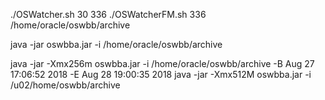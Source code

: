 
./OSWatcher.sh 30 336
./OSWatcherFM.sh 336 /home/oracle/oswbb/archive


java -jar oswbba.jar -i  /home/oracle/oswbb/archive

java -jar  -Xmx256m oswbba.jar -i /home/oracle/oswbb/archive -B Aug 27 17:06:52 2018 -E Aug 28 19:00:35 2018
java -jar -Xmx512M oswbba.jar -i /u02/home/oswbb/archive
